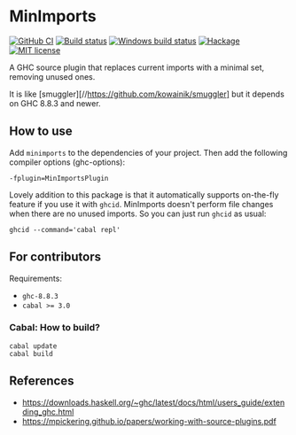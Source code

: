 # MinImports

[![GitHub CI](https://github.com/jrp2014/MiniImports/workflows/CI/badge.svg)](https://github.com/jrp2014/MiniImports/actions)
[![Build status](https://img.shields.io/travis/jrp2014/MiniImports.svg?logo=travis)](https://travis-ci.org/jrp2014/MiniImports)
[![Windows build status](https://ci.appveyor.com/api/projects/status/github/jrp2014/MiniImports?branch=master&svg=true)](https://ci.appveyor.com/project/jrp2014/MiniImports)
[![Hackage](https://img.shields.io/hackage/v/MiniImports.svg?logo=haskell)](https://hackage.haskell.org/package/MiniImports)
[![MIT license](https://img.shields.io/badge/license-MIT-blue.svg)](LICENSE)

A GHC source plugin that replaces current imports with a minimal set, removing unused ones.

It is like [smuggler][//https://github.com/kowainik/smuggler] but it depends on GHC 8.8.3 and newer.

## How to use

Add `minimports` to the dependencies of your project. Then add the following
compiler options (ghc-options):

```
-fplugin=MinImportsPlugin
```

Lovely addition to this package is that it automatically supports on-the-fly
feature if you use it with `ghcid`. MinImports doesn't perform file changes when
there are no unused imports. So you can just run `ghcid` as usual:

```
ghcid --command='cabal repl'
```

## For contributors

Requirements:

* `ghc-8.8.3`
* `cabal >= 3.0`

### Cabal: How to build?

```shell
cabal update
cabal build
```

## References
* https://downloads.haskell.org/~ghc/latest/docs/html/users_guide/extending_ghc.html
* https://mpickering.github.io/papers/working-with-source-plugins.pdf
